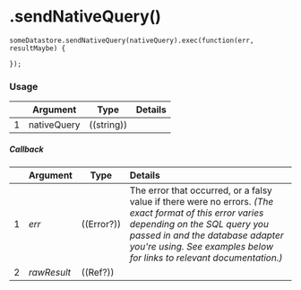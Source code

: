 # .sendNativeQuery()

```
someDatastore.sendNativeQuery(nativeQuery).exec(function(err, resultMaybe) {

});
```

### Usage
|   |     Argument        | Type                | Details
|---|---------------------|---------------------|:------------|
| 1 | nativeQuery         | ((string))          |  |

##### Callback
|   |     Argument        | Type                | Details |
|---|:--------------------|---------------------|:---------------------------------------------------------------------------------|
| 1 |    _err_            | ((Error?))          | The error that occurred, or a falsy value if there were no errors.  _(The exact format of this error varies depending on the SQL query you passed in and the database adapter you're using.  See examples below for links to relevant documentation.)_
| 2 |    _rawResult_      | ((Ref?))            |  |

<docmeta name="displayName" value=".sendNativeQuery()">
<docmeta name="pageType" value="method">

